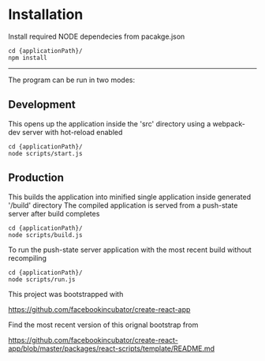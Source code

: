# Installation #
Install required NODE dependecies from pacakge.json
```
cd {applicationPath}/
npm install
```
- - - - -

The program can be run in two modes:

## Development ##

This opens up the application inside the 'src' directory using a webpack-dev server
with hot-reload enabled

```
cd {applicationPath}/
node scripts/start.js
```

## Production ##

This builds the application into minified single application inside generated '/build' directory
The compiled application is served from a push-state server after build completes
```
cd {applicationPath}/
node scripts/build.js
```

To run the push-state server application with the most recent build without recompiling
```
cd {applicationPath}/
node scripts/run.js
```

This project was bootstrapped with 

https://github.com/facebookincubator/create-react-app

Find the most recent version of this orignal bootstrap from 

https://github.com/facebookincubator/create-react-app/blob/master/packages/react-scripts/template/README.md
